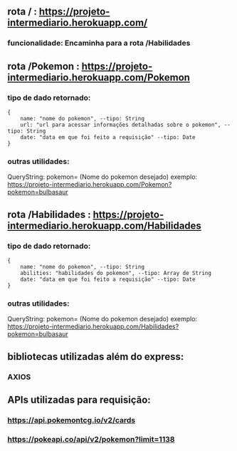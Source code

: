 ## rota / : https://projeto-intermediario.herokuapp.com/
### funcionalidade: Encaminha para a rota /Habilidades

## rota /Pokemon : https://projeto-intermediario.herokuapp.com/Pokemon
### tipo de dado retornado:
    {
        name: "nome do pokemon", --tipo: String
        url: "url para acessar informações detalhadas sobre o pokemon", --tipo: String
        date: "data em que foi feito a requisição" --tipo: Date
    }
### outras utilidades:
 QueryString: pokemon= (Nome do pokemon desejado)
 exemplo: https://projeto-intermediario.herokuapp.com/Pokemon?pokemon=bulbasaur

## rota /Habilidades : https://projeto-intermediario.herokuapp.com/Habilidades
### tipo de dado retornado:
    {
        name: "nome do pokemon", --tipo: String
        abilities: "habilidades do pokemon", --tipo: Array de String
        date: "data em que foi feito a requisição" --tipo: Date
    }
### outras utilidades:
QueryString: pokemon= (Nome do pokemon desejado)
exemplo: https://projeto-intermediario.herokuapp.com/Habilidades?pokemon=bulbasaur

## bibliotecas utilizadas além do express:
### AXIOS

## APIs utilizadas para requisição:
### https://api.pokemontcg.io/v2/cards
### https://pokeapi.co/api/v2/pokemon?limit=1138
